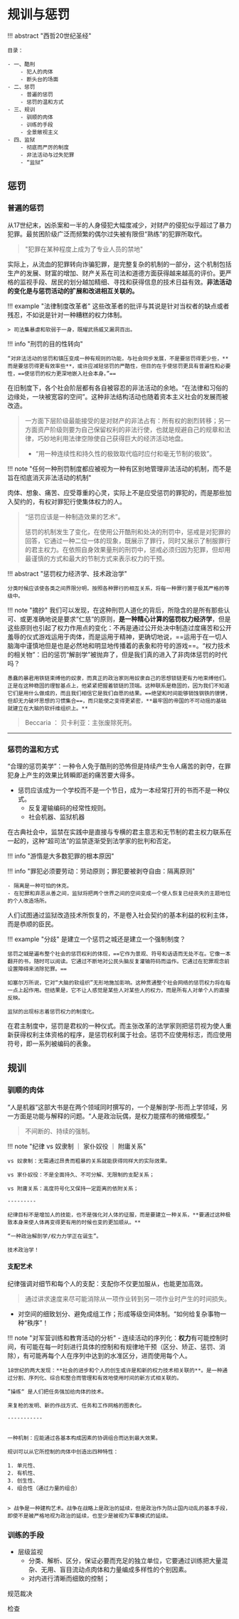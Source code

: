 # 规训与惩罚

!!! abstract "西哲20世纪圣经"

    目录：

    - 一、酷刑
        - 犯人的肉体
        - 断头台的场面
    - 二、惩罚
        - 普遍的惩罚
        - 惩罚的温和方式
    - 三、规训
        - 驯顺的肉体
        - 训练的手段
        - 全景敞视主义
    - 四、监狱
        - 彻底而严厉的制度
        - 非法活动与过失犯罪
        - “监狱”



## 惩罚 

### 普遍的惩罚

从17世纪末，凶杀案和一半的人身侵犯大幅度减少，对财产的侵犯似乎超过了暴力犯罪。最贫困阶级广泛而频繁的偶尔过失被有限但“熟练”的犯罪所取代。

> "犯罪在某种程度上成为了专业人员的禁地"

实际上，从流血的犯罪转向诈骗犯罪，是完整复杂的机制的一部分，这个机制包括生产的发展、财富的增加、财产关系在司法和道德方面获得越来越高的评价。更严格的监视手段、居民的划分越加精细、寻找和获得信息的技术日益有效。**非法活动的变化是与惩罚活动的扩展和改进相互关联的。**


!!! example "法律制度改革者"
    这些改革者的批评与其说是针对当权者的缺点或者残忍，不如说是针对一种糟糕的权力体制。

    > 司法集暴虐和软弱于一身，既耀武扬威又漏洞百出。


!!! info "刑罚的目的性转向"

    “对非法活动的惩罚和镇压变成一种有规则的功能，与社会同步发展，不是要惩罚得更少些，**而是要惩罚得更有效率些**，或许应减轻惩罚的严酷性，但目的在于使惩罚更具有普遍性和必要性，==使惩罚的权力更深地嵌入社会本身。”==


在旧制度下，各个社会阶层都有各自被容忍的非法活动的余地。“在法律和习俗的边缘处，一块被宽容的空间”。这种非法结构活动也随着资本主义社会的发展而被改造。

> 一方面下层阶级最能接受的是对财产的非法占有：所有权的剧烈转移；另一方面资产阶级则要为自己保留权利的非法行使，也就是规避自己的规章和法律，巧妙地利用法律空隙使自己获得巨大的经济活动地盘。
>
> - “用一种连续性和持久性的极致取代临时应付和毫无节制的极致”。

!!! note "任何一种刑罚制度都应被视为一种有区别地管理非法活动的机制，而不是旨在彻底消灭非法活动的机制"


肉体、想象、痛苦、应受尊重的心灵，实际上不是应受惩罚的罪犯的，而是那些加入契约的，有权对罪犯行使集体权力的人。

> “惩罚应该是一种制造效果的艺术”。
>
> 惩罚的机制发生了变化，在使用公开酷刑和处决的刑罚中，惩戒是对犯罪的回答，它通过一种二位一体的现象，既展示了罪行，同时又展示了制服罪行的君主权力。在依照自身效果量刑的刑罚中，惩戒必须归因为犯罪，但却用最谨慎的方式和最大的节制方式来表示权力的干预。

!!! abstract "惩罚权力经济学、技术政治学"

    分类时候应该使各类之间界限分明，按照各种罪行的相互关系，将每一种罪行置于极其严格的等级中。


!!! note "摘抄"
    我们可以发现，在这种刑罚人道化的背后，所隐含的是所有那些认可、或更准确地说是要求“仁慈“的原则，**是一种精心计算的惩罚权力经济学**，但是这些原则也引起了权力作用点的变化：不再是通过公开处决中制造过度痛苦和公开羞辱的仪式游戏运用于肉体，而是运用于精神，更确切地说，==运用于在一切人脑海中谨慎地但是也是必然地和明显地传播着的表象和符号的游戏==。“权力技术的相关物”：旧的惩罚“解剖学”被抛弃了，但是我们真的进入了非肉体惩罚的时代吗？

    愚蠢的暴君用铁链束缚他的奴隶，而真正的政治家则用奴隶自己的思想锁链更有力地束缚他们。正是在这种稳固的理智基点上，他紧紧把握着锁链的顶端。这种联系是稳固的，因为我们不知道它们是用什么做成的，而且我们相信它是我们自愿的结果。==绝望和时间能够销蚀钢铁的镣铐，但却无力破坏思想的习惯集合==，而只能使之变得更紧密，**最牢固的帝国的不可动摇的基础就建立在大脑的软纤维组织上。**


> Beccaria ： 贝卡利亚：主张废除死刑。

--------------

### 惩罚的温和方式

“合理的惩罚美学”：一种令人免于酷刑的恐怖但是持续产生令人痛苦的剥夺，在罪犯身上产生的效果比转瞬即逝的痛苦要大得多。

- 惩罚应该成为一个学校而不是一个节日，成为一本经常打开的书而不是一种仪式。
    - 反复灌输编码的经常性规则。
    - 社会机器、监狱机器

在古典社会中，监禁在实践中是直接与专横的君主意志和无节制的君主权力联系在一起的，这种“超司法”的监禁逐渐受到法学家的批判和否定。


!!! info "游惰是大多数犯罪的根本原因"   

!!! info "罪犯必须要劳动：劳动原则；罪犯要被剥夺自由：隔离原则"

    - 隔离是一种可怕的休克。
    - 在犯罪和弃恶从善之间，监狱将把两个世界之间的空间变成一个使人恢复已经丧失的主题地位的个人改造场所。


人们试图通过监狱改造技术所恢复的，不是卷入社会契约的基本利益的权利主体，而是恭顺的臣民。


!!! example "分歧"
    是建立一个惩罚之城还是建立一个强制制度？

    惩罚之城是遍布整个社会的惩罚权利的体现，==它作为景观、符号和话语而无处不在。它像一本翻开的书，随时可以阅读。它通过不断地对公民头脑反复灌输符码而运作。它通过在犯罪观念前设置障碍来消除犯罪。==

    如塞尔万所说，它对“大脑的软组织”无形地施加影响。这种贯通整个社会网络的惩罚权力将在每一点上起作用。但结果是，它不让人感觉是某些人对某些人的权力，而是所有人对单个人的直接反映。

    监狱的出现标志着惩罚权力的制度化。


在君主制度中，惩罚是君权的一种仪式。而主张改革的法学家则把惩罚视为使人重新获得权利主体资格的程序，是惩罚权利属于社会。惩罚不应使用标志，而应使用符号，即一系列被编码的表象。



## 规训 


### 驯顺的肉体


“人是机器”这部大书是在两个领域同时撰写的，一个是解剖学-形而上学领域，另一方面是功能与解释的问题。“人是政治玩偶，是权力能摆布的微缩模型。”

> 不间断的、持续的强制。


!!! note "纪律 vs 奴隶制 ｜ 家仆奴役 ｜ 附庸关系"   

    vs 奴隶制：无需通过昂贵而粗暴的关系就能获得同样大的实际效果。

    vs 家仆奴役：不是全面持久、不可分解、无限制的支配关系；

    vs 附庸关系：高度符号化又保持一定距离的依附关系；

    ---------

    纪律目标不是增加人的技能，也不是强化对人体的征服，而是要建立一种关系，**要通过这种极致本身来使人体再变得更有用的时候也变的更加顺从。**

    “一种政治解剖学/权力力学正在诞生”。

    技术政治学！

#### 支配艺术


纪律强调对细节和每个人的支配：支配你不仅更加服从，也能更加高效。


> 通过讲求速度来尽可能消除从一项作业转到另一项作业时产生的时间损失。

- 对空间的细致划分、避免成组工作；形成等级空间体制。“如何给复杂事物一种“秩序”！


!!! note "对军营训练和教育活动的分析"
    - 连续活动的序列化：**权力**有可能控制时间，有可能在每一时刻进行具体的控制和有规律地干预（区分、矫正、惩罚、消除），有可能再每个人在序列中达到的水准区分，进而使用每个人。

    18世纪的两大发现：**社会的进步和个人的创生或许是和新的权力技术相关联的**。是一种通过分割、序列化、综合和整合而管理和有效地使用时间的新方式相关联的。

    ”操练“ 是人们把任务强加给肉体的技术。

    来复枪的发明、新的作战方式、任务和工作网格的图表化。

    -----------


    一种机制：应能通过各基本构成因素的协调组合而达到最大效果。

    规训可以从它所控制的肉体中创造出四种特性：

    1. 单元性、
    2. 有机性、
    3. 创生性、
    4. 组合性（通过力量的组合）


    > 战争是一种建构艺术。战争在战略上是政治的延续，但是政治作为防止国内动乱的基本手段，即使不是被严格地视为政治的延续，也至少是被视为军事模式的延续。



### 训练的手段

- 层级监视
    - 分类、解析、区分，保证必要而充足的独立单位，它要通过训练把大量混杂、无用、盲目流动点肉体和力量编成多样性的个别因素。
    - 对内进行清晰而细致的控制；

规范裁决

检查

